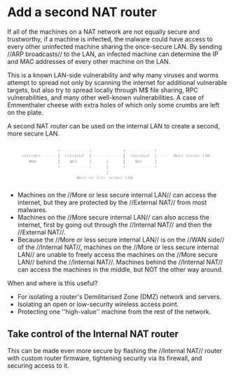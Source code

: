 # Add a second NAT router

If all of the machines on a NAT network are not equally secure and trustworthy, if a machine is infected, the malware could have access to every other uninfected machine sharing the once-secure LAN. By sending //ARP broadcasts// to the LAN, an infected machine can determine the IP and MAC addresses of every other machine on the LAN.

This is a known LAN-side vulnerability and why many viruses and worms attempt to spread not only by scanning the internet for additional vulnerable targets, but also try to spread locally through M$ file sharing, RPC vulnerabilities, and many other well-known vulnerabilities. A case of Emmenthaler cheese with extra holes of which only some crumbs are left on the plate.

A second NAT router can be used on the internal LAN to create a second, more secure LAN.

![Add NAT](../../assets/images/addnat.png)

* Machines on the //More or less secure internal LAN// can access the internet, but they are protected by the //External NAT// from most malwares.
* Machines on the //More secure internal LAN// can also access the internet, first by going out through the //Internal NAT// and then the //External NAT//. 
* Because the //More or less secure internal LAN// is on the //WAN side// of the //Internal NAT//, machines on the //More or less secure internal LAN// are unable to freely access the machines on the //More secure LAN// behind the //Internal NAT//. Machines behind the //Internal NAT// can access the machines in the middle, but NOT the other way around.

When and where is this useful?
  * For isolating a router's Demilitarised Zone (DMZ) network and servers.
  * Isolating an open or low-security wireless access point.
  * Protecting one ''high-value'' machine from the rest of the network.

## Take control of the Internal NAT router
This can be made even more secure by flashing the //Internal NAT// router with custom router firmware, tightening security via its firewall, and securing access to it.

